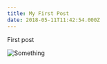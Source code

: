 ```yaml
---
title: My First Post
date: 2018-05-11T11:42:54.000Z
---
```

First post

![Something](/uploads/test1.png)
